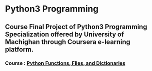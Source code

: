 # Python3 Programming
## Course Final Project of Python3 Programming Specialization offered by University of Machighan through Coursera e-learning platform.

### Course : <a href="https://github.com/PritSapariya/pyhton3-Functions-Files-and-Dictionaries-poject-work">Python Functions, Files, and Dictionaries</a>

